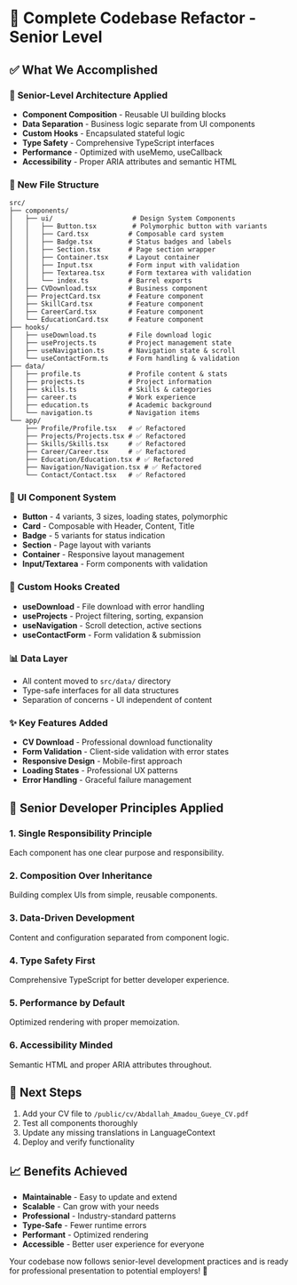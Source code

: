 # 🚀 Complete Codebase Refactor - Senior Level

## ✅ What We Accomplished

### 🎯 **Senior-Level Architecture Applied**
- **Component Composition** - Reusable UI building blocks
- **Data Separation** - Business logic separate from UI components  
- **Custom Hooks** - Encapsulated stateful logic
- **Type Safety** - Comprehensive TypeScript interfaces
- **Performance** - Optimized with useMemo, useCallback
- **Accessibility** - Proper ARIA attributes and semantic HTML

### 📁 **New File Structure**
```
src/
├── components/
│   ├── ui/                    # Design System Components
│   │   ├── Button.tsx         # Polymorphic button with variants
│   │   ├── Card.tsx          # Composable card system
│   │   ├── Badge.tsx         # Status badges and labels
│   │   ├── Section.tsx       # Page section wrapper
│   │   ├── Container.tsx     # Layout container
│   │   ├── Input.tsx         # Form input with validation
│   │   ├── Textarea.tsx      # Form textarea with validation
│   │   └── index.ts          # Barrel exports
│   ├── CVDownload.tsx        # Business component
│   ├── ProjectCard.tsx       # Feature component  
│   ├── SkillCard.tsx         # Feature component
│   ├── CareerCard.tsx        # Feature component
│   └── EducationCard.tsx     # Feature component
├── hooks/
│   ├── useDownload.ts        # File download logic
│   ├── useProjects.ts        # Project management state
│   ├── useNavigation.ts      # Navigation state & scroll
│   └── useContactForm.ts     # Form handling & validation
├── data/
│   ├── profile.ts            # Profile content & stats
│   ├── projects.ts           # Project information
│   ├── skills.ts             # Skills & categories
│   ├── career.ts             # Work experience
│   ├── education.ts          # Academic background
│   └── navigation.ts         # Navigation items
└── app/
    ├── Profile/Profile.tsx   # ✅ Refactored
    ├── Projects/Projects.tsx # ✅ Refactored  
    ├── Skills/Skills.tsx     # ✅ Refactored
    ├── Career/Career.tsx     # ✅ Refactored
    ├── Education/Education.tsx # ✅ Refactored
    ├── Navigation/Navigation.tsx # ✅ Refactored
    └── Contact/Contact.tsx   # ✅ Refactored
```

### 🎨 **UI Component System**
- **Button** - 4 variants, 3 sizes, loading states, polymorphic
- **Card** - Composable with Header, Content, Title
- **Badge** - 5 variants for status indication
- **Section** - Page layout with variants
- **Container** - Responsive layout management
- **Input/Textarea** - Form components with validation

### 🔧 **Custom Hooks Created**
- **useDownload** - File download with error handling
- **useProjects** - Project filtering, sorting, expansion
- **useNavigation** - Scroll detection, active sections
- **useContactForm** - Form validation & submission

### 📊 **Data Layer**
- All content moved to `src/data/` directory
- Type-safe interfaces for all data structures
- Separation of concerns - UI independent of content

### ✨ **Key Features Added**
- **CV Download** - Professional download functionality
- **Form Validation** - Client-side validation with error states
- **Responsive Design** - Mobile-first approach
- **Loading States** - Professional UX patterns
- **Error Handling** - Graceful failure management

## 🎯 **Senior Developer Principles Applied**

### **1. Single Responsibility Principle**
Each component has one clear purpose and responsibility.

### **2. Composition Over Inheritance**
Building complex UIs from simple, reusable components.

### **3. Data-Driven Development**
Content and configuration separated from component logic.

### **4. Type Safety First**
Comprehensive TypeScript for better developer experience.

### **5. Performance by Default**
Optimized rendering with proper memoization.

### **6. Accessibility Minded**
Semantic HTML and proper ARIA attributes throughout.

## 🚦 **Next Steps**
1. Add your CV file to `/public/cv/Abdallah_Amadou_Gueye_CV.pdf`
2. Test all components thoroughly
3. Update any missing translations in LanguageContext
4. Deploy and verify functionality

## 📈 **Benefits Achieved**
- **Maintainable** - Easy to update and extend
- **Scalable** - Can grow with your needs
- **Professional** - Industry-standard patterns
- **Type-Safe** - Fewer runtime errors
- **Performant** - Optimized rendering
- **Accessible** - Better user experience for everyone

Your codebase now follows senior-level development practices and is ready for professional presentation to potential employers! 🎉
